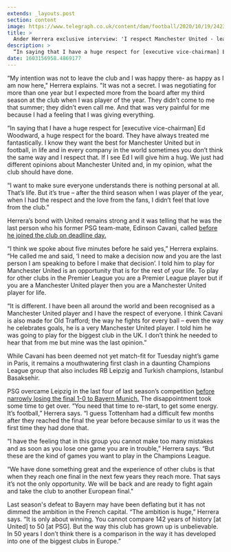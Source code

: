 ```yaml
--- 
extends: _layouts.post 
section: content 
image: https://www.telegraph.co.uk/content/dam/football/2020/10/19/242329698_AFP_FBL-FRA-LIGUE1-PSG-HERRERA-ESP_trans_NvBQzQNjv4BqqVzuuqpFlyLIwiB6NTmJwViJj1eTvcjzL4JkNP_PJEs.jpg?impolicy=logo-overlay 
title: > 
  Ander Herrera exclusive interview: 'I respect Manchester United - leaving was very painful for me' 
description: > 
  “In saying that I have a huge respect for [executive vice-chairman] Ed Woodward, a huge respect for the board.We just had different opinions about Manchester United and, in my opinion, what the club should have done.I told him to play for Manchester United is an opportunity that is for the rest of your life.To play for other clubs in the Premier League you are a Premier League player but if you are a Manchester United player then you are a Manchester United player for life.I have been all around the world and been recognised as a Manchester United player and I have the respect of everyone. 
date: 1603156958.4869177 
--- 
```

<div><p>&#8220;My intention was not to leave the club and I was happy there- as happy as I am now here," Herrera explains. "It was not a secret. I was negotiating for more than one year but I expected more from the board after my third season at the club when I was player of the year. They didn&#8217;t come to me that summer; they didn&#8217;t even call me. And that was very painful for me because I had a feeling that I was giving everything.</p>
<p>&#8220;In saying that I have a huge respect for [executive vice-chairman] Ed Woodward, a huge respect for the board. They have always treated me fantastically. I know they want the best for Manchester United but in football, in life and in every company in the world sometimes you don&#8217;t think the same way and I respect that. If I see Ed I will give him a hug. We just had different opinions about Manchester United and, in my opinion, what the club should have done.</p>
<p>&#8220;I want to make sure everyone understands there is nothing personal at all. That&#8217;s life. But it&#8217;s true &#8211; after the third season when I was player of the year, when I had the respect and the love from the fans, I didn&#8217;t feel that love from the club.&#8221;</p>
<p>Herrera&#8217;s bond with United remains strong and it was telling that he was the last person who his former PSG team-mate, Edinson Cavani, called <a href="https://www.telegraph.co.uk/football/2020/10/06/edinson-cavani-superstar-striker-mean-streak-will-want-prove/">before he joined the club on deadline day.</a></p>
<p>&#8220;I think we spoke about five minutes before he said yes,&#8221; Herrera explains. &#8220;He called me and said, &#8216;I need to make a decision now and you are the last person I am speaking to before I make that decision&#8217;. I told him to play for Manchester United is an opportunity that is for the rest of your life. To play for other clubs in the Premier League you are a Premier League player but if you are a Manchester United player then you are a Manchester United player for life.</p>
<p>&#8220;It is different. I have been all around the world and been recognised as a Manchester United player and I have the respect of everyone. I think Cavani is also made for Old Trafford; the way he fights for every ball &#8211; even the way he celebrates goals, he is a very Manchester United player. I told him he was going to play for the biggest club in the UK. I don&#8217;t think he needed to hear that from me but mine was the last opinion.&#8221;</p>
 
<p>While Cavani has been deemed not yet match-fit for Tuesday night&#8217;s game in Paris, it remains a mouthwatering first clash in a daunting Champions League group that also includes RB Leipzig and Turkish champions, Istanbul Basaksehir.</p>
<p>PSG overcame Leipzig in the last four of last season&#8217;s competition <a href="https://www.telegraph.co.uk/football/2020/08/23/psg-vs-bayern-munich-champions-league-final-2020-live-score2/">before narrowly losing the final 1-0 to Bayern Munich.</a> The disappointment took some time to get over. &#8220;You need that time to re-start, to get some energy. It&#8217;s football,&#8221; Herrera says. &#8220;I guess Tottenham had a difficult few months after they reached the final the year before because similar to us it was the first time they had done that.</p>
<p>&#8220;I have the feeling that in this group you cannot make too many mistakes and as soon as you lose one game you are in trouble,&#8221; Herrera says. &#8220;But these are the kind of games you want to play in the Champions League.</p>
<p>&#8220;We have done something great and the experience of other clubs is that when they reach one final in the next few years they reach more. That says it&#8217;s not the only opportunity. We will be back and are ready to fight again and take the club to another European final."</p>
<p>Last season's defeat to Bayern may have been deflating but it has not dimmed the ambition in the French capital. &#8220;The ambition is huge,&#8221; Herrera says. &#8220;It is only about winning. You cannot compare 142 years of history [at United] to 50 [at PSG]. But the way this club has grown up is unbelievable. In 50 years I don&#8217;t think there is a comparison in the way it has developed into one of the biggest clubs in Europe.&#8221;</p>
</div>